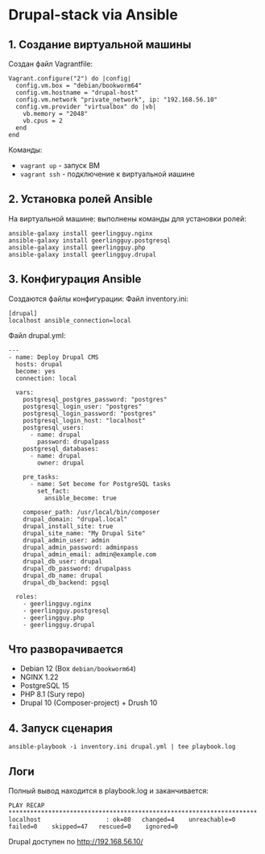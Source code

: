 # Drupal-stack via Ansible
## 1. Создание виртуальной машины
Создан файл Vagrantfile:
```
Vagrant.configure("2") do |config|
  config.vm.box = "debian/bookworm64"
  config.vm.hostname = "drupal-host"
  config.vm.network "private_network", ip: "192.168.56.10"
  config.vm.provider "virtualbox" do |vb|
    vb.memory = "2048"
    vb.cpus = 2
  end
end
```
Команды:

  - ```vagrant up``` - запуск ВМ
  - ```vagrant ssh``` - подключение к виртуальной иашине

## 2. Установка ролей Ansible
На виртуальной машине:
выполнены команды для установки ролей:
```
ansible-galaxy install geerlingguy.nginx
ansible-galaxy install geerlingguy.postgresql
ansible-galaxy install geerlingguy.php
ansible-galaxy install geerlingguy.drupal
```

## 3. Конфигурация Ansible
Создаются файлы конфигурации:
Файл inventory.ini:
```
[drupal]
localhost ansible_connection=local
```

Файл drupal.yml:
```
---
- name: Deploy Drupal CMS
  hosts: drupal
  become: yes
  connection: local

  vars:
    postgresql_postgres_password: "postgres"
    postgresql_login_user: "postgres"
    postgresql_login_password: "postgres"
    postgresql_login_host: "localhost"
    postgresql_users:
      - name: drupal
        password: drupalpass
    postgresql_databases:
      - name: drupal
        owner: drupal

    pre_tasks:
      - name: Set become for PostgreSQL tasks
        set_fact:
          ansible_become: true

    composer_path: /usr/local/bin/composer
    drupal_domain: "drupal.local"
    drupal_install_site: true
    drupal_site_name: "My Drupal Site"
    drupal_admin_user: admin
    drupal_admin_password: adminpass
    drupal_admin_email: admin@example.com
    drupal_db_user: drupal
    drupal_db_password: drupalpass
    drupal_db_name: drupal
    drupal_db_backend: pgsql

  roles:
    - geerlingguy.nginx
    - geerlingguy.postgresql
    - geerlingguy.php
    - geerlingguy.drupal
```

## Что разворачивается
* Debian 12 (Box `debian/bookworm64`)
* NGINX 1.22
* PostgreSQL 15
* PHP 8.1 (Sury repo)
* Drupal 10 (Composer-project) + Drush 10

## 4. Запуск сценария
```
ansible-playbook -i inventory.ini drupal.yml | tee playbook.log
```

## Логи
Полный вывод находится в playbook.log и заканчивается:
```
PLAY RECAP *********************************************************************
localhost                  : ok=80   changed=4    unreachable=0    failed=0    skipped=47   rescued=0    ignored=0 
```
Drupal доступен по http://192.168.56.10/
